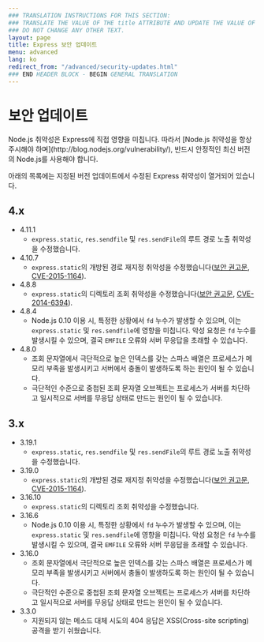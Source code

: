 ```yaml
---
### TRANSLATION INSTRUCTIONS FOR THIS SECTION:
### TRANSLATE THE VALUE OF THE title ATTRIBUTE AND UPDATE THE VALUE OF THE lang ATTRIBUTE. 
### DO NOT CHANGE ANY OTHER TEXT. 
layout: page
title: Express 보안 업데이트
menu: advanced
lang: ko
redirect_from: "/advanced/security-updates.html"
### END HEADER BLOCK - BEGIN GENERAL TRANSLATION
---
```


# 보안 업데이트

<div class="doc-box doc-notice" markdown="1">
Node.js 취약성은 Express에 직접 영향을 미칩니다. 따라서 [Node.js 취약성을 항상 주시해야 하며](http://blog.nodejs.org/vulnerability/), 반드시 안정적인 최신 버전의 Node.js를 사용해야 합니다.
</div>

아래의 목록에는 지정된 버전 업데이트에서 수정된 Express 취약성이 열거되어 있습니다.

## 4.x

  * 4.11.1
    * `express.static`, `res.sendfile` 및 `res.sendFile`의 루트 경로 노출 취약성을 수정했습니다.
  * 4.10.7
    * `express.static`의 개방된 경로 재지정 취약성을 수정했습니다([보안 권고문](https://nodesecurity.io/advisories/serve-static-open-redirect), [CVE-2015-1164](http://cve.mitre.org/cgi-bin/cvename.cgi?name=CVE-2015-1164)).
  * 4.8.8
    * `express.static`의 디렉토리 조회 취약성을 수정했습니다([보안 권고문](http://nodesecurity.io/advisories/send-directory-traversal), [CVE-2014-6394](http://cve.mitre.org/cgi-bin/cvename.cgi?name=CVE-2014-6394)).
  * 4.8.4
    * Node.js 0.10 이용 시, 특정한 상황에서 `fd` 누수가 발생할 수 있으며, 이는 `express.static` 및 `res.sendfile`에 영향을 미칩니다. 악성 요청은 `fd` 누수를 발생시킬 수 있으며, 결국 `EMFILE` 오류와 서버 무응답을 초래할 수 있습니다.
  * 4.8.0
    * 조회 문자열에서 극단적으로 높은 인덱스를 갖는 스파스 배열은 프로세스가 메모리 부족을 발생시키고 서버에서 충돌이 발생하도록 하는 원인이 될 수 있습니다.
    * 극단적인 수준으로 중첩된 조회 문자열 오브젝트는 프로세스가 서버를 차단하고 일시적으로 서버를 무응답 상태로 만드는 원인이 될 수 있습니다.

## 3.x

  * 3.19.1
    * `express.static`, `res.sendfile` 및 `res.sendFile`의 루트 경로 노출 취약성을 수정했습니다.
  * 3.19.0
    * `express.static`의 개방된 경로 재지정 취약성을 수정했습니다([보안 권고문](https://nodesecurity.io/advisories/serve-static-open-redirect), [CVE-2015-1164](http://cve.mitre.org/cgi-bin/cvename.cgi?name=CVE-2015-1164)).
  * 3.16.10
    * `express.static`의 디렉토리 조회 취약성을 수정했습니다.
  * 3.16.6
    * Node.js 0.10 이용 시, 특정한 상황에서 `fd` 누수가 발생할 수 있으며, 이는 `express.static` 및 `res.sendfile`에 영향을 미칩니다. 악성 요청은 `fd` 누수를 발생시킬 수 있으며, 결국 `EMFILE` 오류와 서버 무응답을 초래할 수 있습니다.
  * 3.16.0
    * 조회 문자열에서 극단적으로 높은 인덱스를 갖는 스파스 배열은 프로세스가 메모리 부족을 발생시키고 서버에서 충돌이 발생하도록 하는 원인이 될 수 있습니다.
    * 극단적인 수준으로 중첩된 조회 문자열 오브젝트는 프로세스가 서버를 차단하고 일시적으로 서버를 무응답 상태로 만드는 원인이 될 수 있습니다.
  * 3.3.0
    * 지원되지 않는 메소드 대체 시도의 404 응답은 XSS(Cross-site scripting) 공격을 받기 쉬웠습니다.
